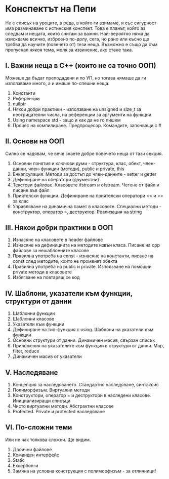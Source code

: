 # Конспектът на Пепи

Не е списък на уроците, в реда, в който ги взимаме, и със сигурност има разминаване с истинския конспект.
Това е планът, който аз следвам и нещата, които считам за важни.
Най-вероятно няма да изискваме всичко, изброено по-долу, сега, но рано или късно ще трябва да научите (повечето от) тези неща.
Възможно е също да съм пропуснал някоя тема, моля за извинение, ако стане така.

## I. Важни неща в С++ (които не са точно ООП)

Можеше да бъдат преподадени и по УП, но тогава нямаше да ги използваме много, а и имаше по-спешни неща.

1. Константи
2. Референции
3. nullptr
4. Някои добри практики - използване на unsigned  и size_t за неотрицателни числа, на референции за аргументи на функции
5. Using namespace std - защо и как да не го пишем
6. Процес на компилиранe. Предпроцесор. Командите, започващи с #

## II. Основи на ООП

Силно се надявам, че вече знаете добре повечето неща от тази секция.

1. Основни понятия и ключови думи - структура, клас, обект, член-данни, член-функции (методи), public и private, this
2. Енкапсулация. Методи за достъп до член-данните - setter и getter
3. Дефиниране на оператори (двуместни)
4. Текстови файлове. Класовете ifstream и ofstream. Четене от файл и писане във файл
5. Приятелски функции. Дефиниране на приятелски оператори << и >> за клас
6. Управляване на динамична памет в класовете. Специални методи - конструктор, оператор =, деструктор. Реализация на string

## III. Някои добри практики в ООП

1. Изнасяне на класовете в header файлове
2. Изнасяне на дефинициита на методите извън класа. Писане на cpp файлове за нешаблонните класове
3. Правилна употреба на const - изнасяне на константи, писане на const след методите, които не променят обекта
4. Правилна употреба на public и private. Използване на помощни private методи в класовете
5. Избягване на повтарящ се код

## IV. Шаблони, указатели към функции, структури от данни

1. Шаблонни функции
2. Шаблонни класове
3. Указатели към функции
4. Дефиниране на тип-функция с using. Шаблони на указатели към функции
5. Основни структури от данни. Динамичен масив, свързан списък
6. Приложения на указателите към функции в структури от данни. Map, filter, reduce
7. Динамичен масив от указатели

## V. Наследяване

1. Концепция за наследяването. Стандартно наследяване, синтаксис
2. Полиморфизъм. Виртуални методи
3. Конструктори, оператор = и деструктори в наследени класове. Инициализиращи списъци
4. Чисто виртуални методи. Абстрактни класове
5. Protected. Private и protected наследяване

## VI. По-сложни теми

Или не чак толкова сложни. Ще видим.

1. Двоични файлове
2. Команден интерфейс
3. Static
4. Exception-и
5. Замяна на условна конструкция с полиморфизъм - за отличници!
